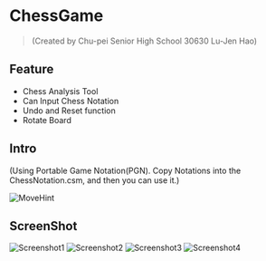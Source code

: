 # ChessGame
> (Created by Chu-pei Senior High School 30630 Lu-Jen Hao)
## Feature
- Chess Analysis Tool
- Can Input Chess Notation
- Undo and Reset function
- Rotate Board

## Intro
(Using Portable Game Notation(PGN). Copy Notations into the ChessNotation.csm, and then you can use it.)


![MoveHint](https://github.com/kevin101094/Chess/assets/88360083/da343886-95c1-4b1c-9551-b44444689293)

## ScreenShot
![Screenshot1](https://github.com/kevin101094/Chess/assets/88360083/06766d52-0cb5-408b-b814-28282cdbcbf9)
![Screenshot2](https://github.com/kevin101094/Chess/assets/88360083/997a8d56-dbcb-4977-be56-5b4d02d6db85)
![Screenshot3](https://github.com/kevin101094/Chess/assets/88360083/1570d27a-2fb7-49e2-a6b4-821e27770415)
![Screenshot4](https://github.com/kevin101094/Chess/assets/88360083/57fbbd7f-d247-403b-a453-83af11aaaf08)
